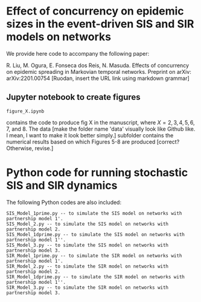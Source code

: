 # Effect of concurrency on epidemic sizes in the event-driven SIS and SIR models on networks

We provide here code to accompany the following paper:

R. Liu, M. Ogura, E. Fonseca dos Reis, N. Masuda. 
Effects of concurrency on epidemic spreading in Markovian temporal networks. 
Preprint on arXiv: arXiv:2201.00754 [Ruodan, insert the URL link using markdown grammar]

## Jupyter notebook to create figures

```
figure_X.ipynb
```
contains the code to produce fig X in the manuscript, where $X = 2, 3, 4, 5, 6, 7$, and $8$.
The data [make the folder name 'data' visually look like Github like. I mean, I want to make it look better simply.] subfolder contains the numerical results based on which Figures 5-8 are produced [correct? Otherwise, revise.]

# Python code for running stochastic SIS and SIR dynamics

The following Python codes are also included:
```
SIS_Model_1prime.py -- to simulate the SIS model on networks with partnership model 1'.
SIS_Model_2.py -- to simulate the SIS model on networks with partnership model 2.
SIS_Model_1dprime.py -- to simulate the SIS model on networks with partnership model 1''.
SIS_Model_3.py -- to simulate the SIS model on networks with partnership model 3.
SIR_Model_1prime.py -- to simulate the SIR model on networks with partnership model 1'.
SIR_Model_2.py -- to simulate the SIR model on networks with partnership model 2.
SIR_Model_1dprime.py -- to simulate the SIR model on networks with partnership model 1''.
SIR_Model_3.py -- to simulate the SIR model on networks with partnership model 3.
```
